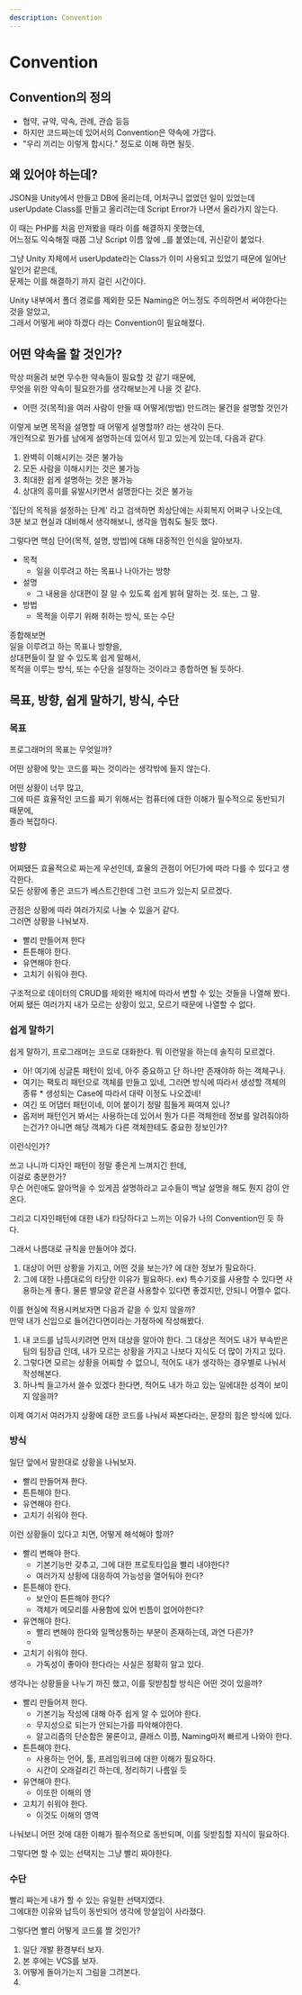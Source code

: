 ```yaml
---
description: Convention
---
```


# Convention

## Convention의 정의

* 협약, 규약, 약속, 관례, 관습 등등
* 하지만 코드짜는데 있어서의 Convention은 약속에 가깝다.
* "우리 끼리는 이렇게 합시다." 정도로 이해 하면 될듯.



## 왜 있어야 하는데?

JSON을 Unity에서 만들고 DB에 올리는데, 어처구니 없었던 일이 있었는데  
userUpdate Class를 만들고 올리려는데 Script Error가 나면서 올라가지 않는다.

이 때는 PHP를 처음 만져봤을 때라 이를 해결하지 못했는데,   
어느정도 익숙해질 때쯤 그냥 Script 이름 앞에 \_를 붙였는데, 귀신같이 붙었다.

그냥 Unity 자체에서 userUpdate라는 Class가 이미 사용되고 있었기 때문에 일어난 일인거 같은데,  
문제는 이를 해결하기 까지 걸린 시간이다.

Unity 내부에서 폴더 경로를 제외한 모든 Naming은 어느정도 주의하면서 써야한다는 것을 알았고,  
그래서 어떻게 써야 하겠다 라는 Convention이 필요해졌다.



## 어떤 약속을 할 것인가?

막상 떠올려 보면 무수한 약속들이 필요할 것 같기 때문에,  
무엇을 위한 약속이 필요한가를 생각해보는게 나을 것 같다.

* 어떤 것\(목적\)을 여러 사람이 만들 때 어떻게\(방법\) 만드려는 물건을 설명할 것인가

이렇게 보면 목적을 설명할 때 어떻게 설명할까? 라는 생각이 든다.  
개인적으로 뭔가를 남에게 설명하는데 있어서 믿고 있는게 있는데, 다음과 같다.

1. 완벽히 이해시키는 것은 불가능
2. 모든 사람을 이해시키는 것은 불가능
3. 최대한 쉽게 설명하는 것은 불가능
4. 상대의 흥미를 유발시키면서 설명한다는 것은 불가능

'집단의 목적을 설정하는 단계' 라고 검색하면 최상단에는 사회복지 어쩌구 나오는데,  
3분 보고 현실과 대비해서 생각해보니, 생각을 멈춰도 될듯 했다.

그렇다면 핵심 단어\(목적, 설명, 방법\)에 대해 대중적인 인식을 알아보자.

* 목적
  * 일을 이루려고 하는 목표나 나아가는 방향
* 설명
  * 그 내용을 상대편이 잘 알 수 있도록 쉽게 밝혀 말하는 것. 또는, 그 말.
* 방법
  * 목적을 이루기 위해 취하는 방식, 또는 수단  

종합해보면  
일을 이루려고 하는 목표나 방향을,   
상대편들이 잘 알 수 있도록 쉽게 말해서,  
목적을 이루는 방식, 또는 수단을 설정하는 것이라고 종합하면 될 듯하다.

## 목표, 방향, 쉽게 말하기, 방식, 수단

### 목표

프로그래머의 목표는 무엇일까?

어떤 상황에 맞는 코드를 짜는 것이라는 생각밖에 들지 않는다.

어떤 상황이 너무 많고,   
그에 따른 효율적인 코드를 짜기 위해서는 컴퓨터에 대한 이해가 필수적으로 동반되기 때문에,  
졸라 복잡하다.

### 

### 방향

어찌됐든 효율적으로 짜는게 우선인데, 효율의 관점이 어딘가에 따라 다를 수 있다고 생각한다.  
모든 상황에 좋은 코드가 베스트긴한데 그런 코드가 있는지 모르겠다.

관점은 상황에 따라 여러가지로 나눌 수 있을거 같다.  
그러면 상황을 나눠보자.

* 빨리 만들어져 한다
* 튼튼해야 한다.
* 유연해야 한다.
* 고치기 쉬워야 한다.

구조적으로 데이터의 CRUD를 제외한 배치에 따라서 변할 수 있는 것들을 나열해 봤다.  
어찌 됐든 여러가지 내가 모르는 상황이 있고, 모르기 때문에 나열할 수 없다.

### 

### 쉽게 말하기

쉽게 말하기, 프로그래머는 코드로 대화한다. 뭐 이런말을 하는데 솔직히 모르겠다.

* 아! 여기에 싱글톤 패턴이 있네, 아주 중요하고 단 하나만 존재야하 하는 객체구나.
* 여기는 팩토리 패턴으로 객체를 만들고 있네, 그러면 방식에 따라서 생성할 객체의 종류 \* 생성되는 Case에 따라서 대략 이정도 나오겠네! 
* 여긴 또 어댑터 패턴이네, 이어 붙이기 정말 힘들게 짜여져 있나?
* 옵저버 패턴인거 봐서는 사용하는데 있어서 뭔가 다른 객체한테 정보를 알려줘야하는건가? 아니면 해당 객체가 다른 객체한테도 중요한 정보인가?

이런식인가? 

쓰고 나니까 디자인 패턴이 정말 좋은게 느껴지긴 한데,  
이걸로 충분한가?  
무슨 어린애도 알아먹을 수 있게끔 설명하라고 교수들이 백날 설명을 해도 뭔지 감이 안온다.

그리고 디자인패턴에 대한 내가 타당하다고 느끼는 이유가 나의 Convention인 듯 하다.

그래서 나름대로 규칙을 만들어야 겠다.

1. 대상이 어떤 상황을 가지고, 어떤 것을 보는가? 에 대한 정보가 필요하다.
2. 그에 대한 나름대로의 타당한 이유가 필요하다. ex\) 특수기호를 사용할 수 있다면 사용하는게 좋다. 물론 별모양 같은걸 사용할수 있다면 좋겠지만, 안되니 어쩔수 없다.

이를 현실에 적용시켜보자면 다음과 같을 수 있지 않을까?  
만약 내가 신입으로 들어간다면이라는 가정하에 작성해봤다.

1. 내 코드를 납득시키려면 먼저 대상을 알아야 한다. 그 대상은 적어도 내가 부속받은 팀의 팀장급 인데, 내가 모르는 상황을 가지고 나보다 지식도 더 많이 가지고 있다.
2. 그렇다면 모르는 상황을 어찌할 수 없으니, 적어도 내가 생각하는 경우별로 나눠서 작성해본다.
3. 하나씩 들고가서 쓸수 있겠다 한다면, 적어도 내가 하고 있는 일에대한 성격이 보이지 않을까?

이제 여기서 여러가지 상황에 대한 코드를 나눠서 짜본다라는, 문장의 힘은 방식에 있다.

### 

### 방식

일단 앞에서 말한대로 상황을 나눠보자.

* 빨리 만들어져 한다.
* 튼튼해야 한다.
* 유연해야 한다.
* 고치기 쉬워야 한다.

이런 상황들이 있다고 치면, 어떻게 해석해야 할까?

* 빨리 변해야 한다.
  * 기본기능만 갖추고, 그에 대한 프로토타입을 빨리 내야한다?
  * 여러가지 상황에 대응하여 가능성을 열어둬야 한다?
* 튼튼해야 한다.
  * 보안이 튼튼해야 한다?
  * 객체가 메모리를 사용함에 있어 빈틈이 없어야한다?
* 유연해야 한다.
  * 빨리 변해야 한다와 일맥상통하는 부분이 존재하는데, 과연 다른가?
  * 
* 고치기 쉬워야 한다.
  * 가독성이 좋아야 한다라는 사실은 정확히 알고 있다.

생각나는 상황들을 나누기 까진 했고, 이를 뒷받침할 방식은 어떤 것이 있을까?

* 빨리 만들어져 한다.
  * 기본기능 작성에 대해 아주 쉽게 알 수 있어야 한다.
  * 무지성으로 되는가 안되는가를 파악해야한다.
  * 알고리즘의 단순함은 물론이고, 클래스 이름, Naming마저 빠르게 나와야 한다.
* 튼튼해야 한다.
  * 사용하는 언어, 툴, 프레임워크에 대한 이해가 필요하다.
  * 시간이 오래걸리긴 하는데, 정리하기 나름일 듯
* 유연해야 한다.
  * 이또한 이해의 영
* 고치기 쉬워야 한다.
  * 이것도 이해의 영역

나눠보니 어떤 것에 대한 이해가 필수적으로 동반되며, 이를 뒷받침할 지식이 필요하다.

그렇다면 할 수 있는 선택지는 그냥 빨리 짜야한다.

### 

### 수단

빨리 짜는게 내가 할 수 있는 유일한 선택지였다.  
그에대한 이유와 납득이 동반되어 생각에 망설임이 사라졌다.

그렇다면 빨리 어떻게 코드를 짤 것인가?

1. 일단 개발 환경부터 보자.
2. 본 후에는 VCS를 보자.
3. 어떻게 돌아가는지 그림을 그려본다.
4. 


